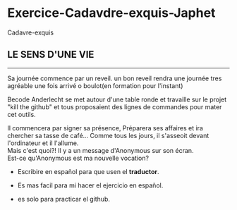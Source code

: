 # Exercice-Cadavdre-exquis-Japhet
Cadavre-exquis

## LE SENS D'UNE VIE
___________________

Sa journée commence par un reveil.
un bon reveil rendra une journée tres agréable
une fois arrivé o boulot(en formation pour l'instant)



Becode Anderlecht se met autour d'une table ronde
et travaille sur le projet "kill the github"
et tous proposaient des lignes de commandes pour mater cet outils.



Il commencera par signer sa présence,
Préparera ses affaires et ira chercher sa tasse de café...
Comme tous les jours, il s'asseoit devant l'ordinateur et il l'allume.<br>
Mais c'est quoi?! Il y a un message d'Anonymous sur son écran.<br>
Est-ce qu'Anonymous est ma nouvelle vocation?

* Escribire en español para que usen el **traductor**.

* Es mas facil para mi hacer el ejercicio en español.

* es solo para practicar el github.


